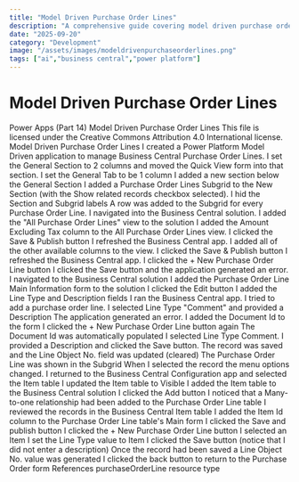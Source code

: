```yaml
---
title: "Model Driven Purchase Order Lines"
description: "A comprehensive guide covering model driven purchase order lines"
date: "2025-09-20"
category: "Development"
image: "/assets/images/modeldrivenpurchaseorderlines.png"
tags: ["ai","business central","power platform"]
---
```


# Model Driven Purchase Order Lines

Power Apps (Part 14) Model Driven Purchase Order Lines This file is licensed under the Creative Commons Attribution 4.0 International license. Model Driven Purchase Order Lines I created a Power Platform Model Driven application to manage Business Central Purchase Order Lines. I set the General Section to 2 columns and moved the Quick View form into that section. I set the General Tab to be 1 column I added a new section below the General Section I added a Purchase Order Lines Subgrid to the New Section (with the Show related records checkbox selected). I hid the Section and Subgrid labels A row was added to the Subgrid for every Purchase Order Line. I navigated into the Business Central solution. I added the "All Purchase Order Lines" view to the solution I added the Amount Excluding Tax column to the All Purchase Order Lines view. I clicked the Save & Publish button I refreshed the Business Central app. I added all of the other available columns to the view. I clicked the Save & Publish button I refreshed the Business Central app. I clicked the + New Purchase Order Line button I clicked the Save button and the application generated an error. I navigated to the Business Central solution I added the Purchase Order Line Main Information form to the solution I clicked the Edit button I added the Line Type and Description fields I ran the Business Central app. I tried to add a purchase order line. I selected Line Type "Comment" and provided a Description The application generated an error. I added the Document Id to the form I clicked the + New Purchase Order Line button again The Document Id was automatically populated I selected Line Type Comment. I provided a Description and clicked the Save button. The record was saved and the Line Object No. field was updated (cleared) The Purchase Order Line was shown in the Subgrid When I selected the record the menu options changed. I returned to the Business Central Configuration app and selected the Item table I updated the Item table to Visible I added the Item table to the Business Central solution I clicked the Add button I noticed that a Many-to-one relationship had been added to the Purchase Order Line table I reviewed the records in the Business Central Item table I added the Item Id column to the Purchase Order Line table's Main form I clicked the Save and publish button I clicked the + New Purchase Order Line button I selected an Item I set the Line Type value to Item I clicked the Save button (notice that I did not enter a description) Once the record had been saved a Line Object No. value was generated I clicked the back button to return to the Purchase Order form References purchaseOrderLine resource type
